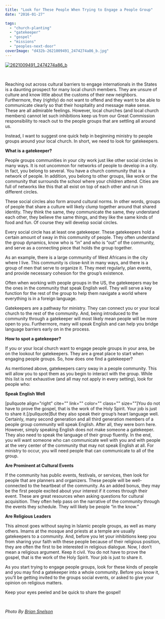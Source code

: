 ```yaml
---
title: "Look for These People When Trying to Engage a People Group"
date: "2016-01-27"

tags: 
  - "church-planting"
  - "gatekeeper"
  - "gospel"
  - "missions"
  - "peoples-next-door"
coverImage: "d432b-2621009491_2474274a86_b.jpg"
---
```


[![2621009491_2474274a86_b](images/d432b-2621009491_2474274a86_b.jpg)](https://keelancook.files.wordpress.com/2020/08/d432b-2621009491_2474274a86_b.jpg)

 

Reaching out across cultural barriers to engage internationals in the States is a daunting prospect for many local church members. They are unsure of culture and know little about the customs of their new neighbors. Furthermore, they (rightly) do not want to offend and they want to be able to communicate clearly so that their hospitality and message make sense. These are all admirable feelings. However, local churches (and local church members) cannot let such inhibitions keep us from our Great Commission responsibility to reach out to the people groups that are settling all around us.

Instead, I want to suggest one quick help in beginning ministry to people groups around your local church. In short, we need to look for gatekeepers.

**What is a gatekeeper?**

People groups communities in your city work just like other social circles in many ways. It is not uncommon for networks of people to develop in a city. In fact, you belong to several. You have a church community that is a network of people. In addition, you belong to other groups, like work or the community that surrounds the school where your children attend. Cities are full of networks like this that all exist on top of each other and run in different circles.

These social circles also form around cultural norms. In other words, groups of people that share a culture will likely clump together around that shared identity. They think the same, they communicate the same, they understand each other, they believe the same things, and they like the same kinds of food and fun. Of course they will develop social circles.

Every social circle has at least one gatekeeper. These gatekeepers hold a certain amount of sway in this community of people. They often understand the group dynamics, know who is “in” and who is “out” of the community, and serve as a connecting piece that holds the group together.

As an example, there is a large community of West Africans in the city where I live. This community is close-knit in many ways, and there is a group of men that serve to organize it. They meet regularly, plan events, and provide necessary cohesion for the group’s existence.

Often when working with people groups in the US, the gatekeepers may be the ones in the community that speak English well. They will serve a key function for the rest of the group to help them navigate a world where everything is in a foreign language.

Gatekeepers are a pathway for ministry. They can connect you or your local church to the rest of the community. And, being introduced to the community through a gatekeeper will most likely mean people will be more open to you. Furthermore, many will speak English and can help you bridge language barriers early on in the process.

**How to spot a gatekeeper?**

If you or your local church want to engage people groups in your area, be on the lookout for gatekeepers. They are a great place to start when engaging people groups. So, how does one find a gatekeeper?

As mentioned above, gatekeepers carry sway in a people community. This will allow you to spot them as you begin to interact with the group. While this list is not exhaustive (and all may not apply in every setting), look for people who:

**Speak English Well**

\[pullquote align="right" cite="" link="" color="" class="" size=""\]You do not have to prove the gospel, that is the work of the Holy Spirit. Your job is just to share it.\[/pullquote\]But they also speak their group’s heart language well. Certainly, many second generation and all third generation members of a people group community will speak English. After all, they were born here. However, simply speaking English does not make someone a gatekeeper. They also need to speak the language of their group fluently. In the end, you will want someone who can communicate well with you and with people at the very center of the community that may not speak English at all. For ministry to occur, you will need people that can communicate to all of the group.

**Are Prominent at Cultural Events**

If the community has public events, festivals, or services, then look for people that are planners and organizers. These people will be well-connected to the heartbeat of the community. As an added bonus, they may be the first people excited about your interest if it comes through their event. These are great resources when asking questions for cultural acquisition. They often help pass on the narrative of the community through the events they schedule. They will likely be people “in the know.”

**Are Religious Leaders**

This almost goes without saying in Islamic people groups, as well as many others. Imams at the mosque and priests at a temple are usually gatekeepers to a community. And, before you let your inhibitions keep you from sharing your faith with these people because of their religious position, they are often the first to be interested in religious dialogue. Now, I don’t mean a religious argument. Keep it civil. You do not have to prove the gospel, that is the work of the Holy Spirit. Your job is just to share it.

As you start trying to engage people groups, look for these kinds of people and you may find a gatekeeper into a whole community. Before you know it, you’ll be getting invited to the groups social events, or asked to give your opinion on religious matters.

Keep your eyes peeled and be quick to share the gospel!

 

 _Photo By [Brian Snelson](http://www.flickr.com/photos/32659528@N00/2621009491/)_
